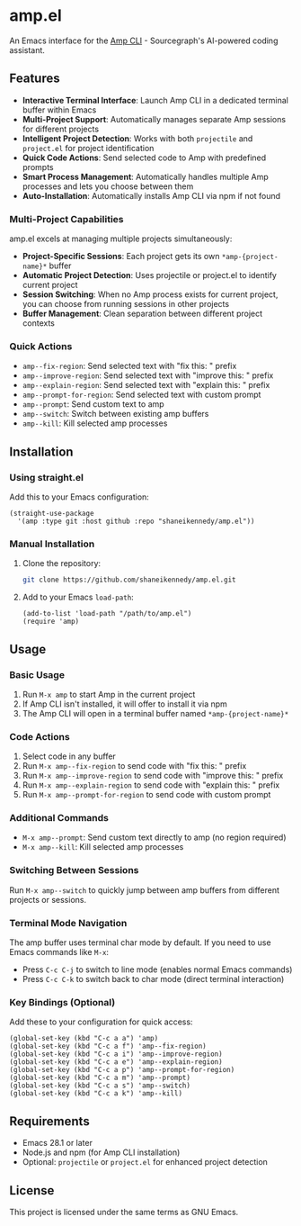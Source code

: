 # amp.el

An Emacs interface for the [Amp CLI](https://github.com/sourcegraph/amp) - Sourcegraph's AI-powered coding assistant.

## Features

- **Interactive Terminal Interface**: Launch Amp CLI in a dedicated terminal buffer within Emacs
- **Multi-Project Support**: Automatically manages separate Amp sessions for different projects
- **Intelligent Project Detection**: Works with both `projectile` and `project.el` for project identification
- **Quick Code Actions**: Send selected code to Amp with predefined prompts
- **Smart Process Management**: Automatically handles multiple Amp processes and lets you choose between them
- **Auto-Installation**: Automatically installs Amp CLI via npm if not found

### Multi-Project Capabilities

amp.el excels at managing multiple projects simultaneously:

- **Project-Specific Sessions**: Each project gets its own `*amp-{project-name}*` buffer
- **Automatic Project Detection**: Uses projectile or project.el to identify current project
- **Session Switching**: When no Amp process exists for current project, you can choose from running sessions in other projects
- **Buffer Management**: Clean separation between different project contexts

### Quick Actions

- `amp--fix-region`: Send selected text with "fix this: " prefix
- `amp--improve-region`: Send selected text with "improve this: " prefix
- `amp--explain-region`: Send selected text with "explain this: " prefix
- `amp--prompt-for-region`: Send selected text with custom prompt
- `amp--prompt`: Send custom text to amp
- `amp--switch`: Switch between existing amp buffers
- `amp--kill`: Kill selected amp processes

## Installation

### Using straight.el

Add this to your Emacs configuration:

```elisp
(straight-use-package
  '(amp :type git :host github :repo "shaneikennedy/amp.el"))
```

### Manual Installation

1. Clone the repository:
   ```bash
   git clone https://github.com/shaneikennedy/amp.el.git
   ```

2. Add to your Emacs `load-path`:
   ```elisp
   (add-to-list 'load-path "/path/to/amp.el")
   (require 'amp)
   ```

## Usage

### Basic Usage

1. Run `M-x amp` to start Amp in the current project
2. If Amp CLI isn't installed, it will offer to install it via npm
3. The Amp CLI will open in a terminal buffer named `*amp-{project-name}*`

### Code Actions

1. Select code in any buffer
2. Run `M-x amp--fix-region` to send code with "fix this: " prefix
3. Run `M-x amp--improve-region` to send code with "improve this: " prefix
4. Run `M-x amp--explain-region` to send code with "explain this: " prefix
5. Run `M-x amp--prompt-for-region` to send code with custom prompt

### Additional Commands

- `M-x amp--prompt`: Send custom text directly to amp (no region required)
- `M-x amp--kill`: Kill selected amp processes

### Switching Between Sessions

Run `M-x amp--switch` to quickly jump between amp buffers from different projects or sessions.

### Terminal Mode Navigation

The amp buffer uses terminal char mode by default. If you need to use Emacs commands like `M-x`:

- Press `C-c C-j` to switch to line mode (enables normal Emacs commands)
- Press `C-c C-k` to switch back to char mode (direct terminal interaction)

### Key Bindings (Optional)

Add these to your configuration for quick access:

```elisp
(global-set-key (kbd "C-c a a") 'amp)
(global-set-key (kbd "C-c a f") 'amp--fix-region)
(global-set-key (kbd "C-c a i") 'amp--improve-region)
(global-set-key (kbd "C-c a e") 'amp--explain-region)
(global-set-key (kbd "C-c a p") 'amp--prompt-for-region)
(global-set-key (kbd "C-c a m") 'amp--prompt)
(global-set-key (kbd "C-c a s") 'amp--switch)
(global-set-key (kbd "C-c a k") 'amp--kill)
```

## Requirements

- Emacs 28.1 or later
- Node.js and npm (for Amp CLI installation)
- Optional: `projectile` or `project.el` for enhanced project detection

## License

This project is licensed under the same terms as GNU Emacs.
